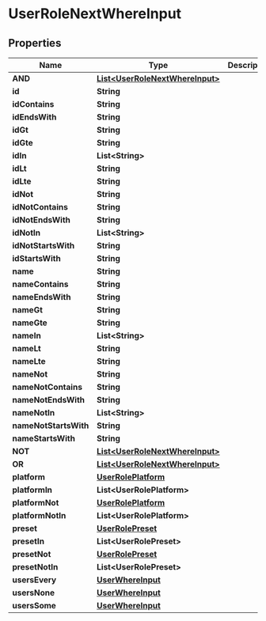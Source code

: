 

# UserRoleNextWhereInput


## Properties

Name | Type | Description | Notes
------------ | ------------- | ------------- | -------------
**AND** | [**List&lt;UserRoleNextWhereInput&gt;**](UserRoleNextWhereInput.md) |  |  [optional]
**id** | **String** |  |  [optional]
**idContains** | **String** |  |  [optional]
**idEndsWith** | **String** |  |  [optional]
**idGt** | **String** |  |  [optional]
**idGte** | **String** |  |  [optional]
**idIn** | **List&lt;String&gt;** |  |  [optional]
**idLt** | **String** |  |  [optional]
**idLte** | **String** |  |  [optional]
**idNot** | **String** |  |  [optional]
**idNotContains** | **String** |  |  [optional]
**idNotEndsWith** | **String** |  |  [optional]
**idNotIn** | **List&lt;String&gt;** |  |  [optional]
**idNotStartsWith** | **String** |  |  [optional]
**idStartsWith** | **String** |  |  [optional]
**name** | **String** |  |  [optional]
**nameContains** | **String** |  |  [optional]
**nameEndsWith** | **String** |  |  [optional]
**nameGt** | **String** |  |  [optional]
**nameGte** | **String** |  |  [optional]
**nameIn** | **List&lt;String&gt;** |  |  [optional]
**nameLt** | **String** |  |  [optional]
**nameLte** | **String** |  |  [optional]
**nameNot** | **String** |  |  [optional]
**nameNotContains** | **String** |  |  [optional]
**nameNotEndsWith** | **String** |  |  [optional]
**nameNotIn** | **List&lt;String&gt;** |  |  [optional]
**nameNotStartsWith** | **String** |  |  [optional]
**nameStartsWith** | **String** |  |  [optional]
**NOT** | [**List&lt;UserRoleNextWhereInput&gt;**](UserRoleNextWhereInput.md) |  |  [optional]
**OR** | [**List&lt;UserRoleNextWhereInput&gt;**](UserRoleNextWhereInput.md) |  |  [optional]
**platform** | [**UserRolePlatform**](UserRolePlatform.md) |  |  [optional]
**platformIn** | **List&lt;UserRolePlatform&gt;** |  |  [optional]
**platformNot** | [**UserRolePlatform**](UserRolePlatform.md) |  |  [optional]
**platformNotIn** | **List&lt;UserRolePlatform&gt;** |  |  [optional]
**preset** | [**UserRolePreset**](UserRolePreset.md) |  |  [optional]
**presetIn** | **List&lt;UserRolePreset&gt;** |  |  [optional]
**presetNot** | [**UserRolePreset**](UserRolePreset.md) |  |  [optional]
**presetNotIn** | **List&lt;UserRolePreset&gt;** |  |  [optional]
**usersEvery** | [**UserWhereInput**](UserWhereInput.md) |  |  [optional]
**usersNone** | [**UserWhereInput**](UserWhereInput.md) |  |  [optional]
**usersSome** | [**UserWhereInput**](UserWhereInput.md) |  |  [optional]



